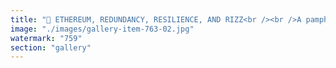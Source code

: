 ```yaml
---
title: "📜 ETHEREUM, REDUNDANCY, RESILIENCE, AND RIZZ<br /><br />A pamphlet for those building something real.<br /><br />⚙️ ETHEREUM<br /><br />Ethereum is not just a blockchain. It’s a neutral coordination layer.<br />A world computer.<br />A programmable contract fabric.<br />A place where truth is timestamped and logic is self-enforcing.<br />No kings. No gatekeepers. Just protocol and participation.<br />You don’t ask Ethereum for permission. You deploy.<br /><br />♻️ REDUNDANCY<br /><br />Redundancy isn’t waste—it's wisdom.<br />In Ethereum, it’s validator nodes around the globe.<br />In life, it's having multiple ways to show up.<br />Redundancy is how systems survive the unexpected.<br />If it breaks in one place, it holds in another.<br />It’s not inefficiency—it’s design for chaos.<br /><br />🛠️ RESILIENCE<br /><br />Ethereum lives through forks, hacks, bear markets, media cycles.<br />It doesn’t flinch. It adapts.<br />That’s resilience:<br />Not breaking when hit.<br />Not stalling when doubted.<br />Not pausing when unfunded.<br />Ethereum absorbs the blows and keeps moving.<br /><br />Want to build something real?<br />Design for resilience first, scale later.<br /><br />🕶️ RIZZ<br /><br />Yeah, we said it.<br />Ethereum’s got rizz—the kind that’s earned.<br />Confidence from proof-of-work and proof-of-stake.<br />Not loud, but layered.<br />Not flashy, but deep.<br />It’s the quiet charisma of a system that knows what it is.<br />It doesn’t need to sell you on itself.<br />It lets the builders, artists, protocols, and memes speak for it.<br /><br />💡 THE NETWORK LIVES<br /><br />Ethereum is made of code, yes. But also of people.<br />Of stories. Of shared pain. Of bold ideals.<br />And at its edge?<br />The weirdos, the rebels, the open-minded and the overqualified—<br />building redundantly, resiliently, and with just enough rizz to pull the future closer.<br /><br />Join the network.<br />Don’t just invest. Build. Fork. Remix.<br />This thing wasn’t made to be watched.<br />It was made to be played.<br /><br /><br />#Ethereum <br />#Resilience <br />#Redundancy <br />#Rizz <br />#Web3 <br />#Decentralization <br />#Builders<br /><br />https://lnkd.in/e-HJ4yEG"
image: "./images/gallery-item-763-02.jpg"
watermark: "759"
section: "gallery"
---
```

